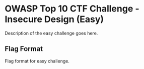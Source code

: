 # OWASP Top 10 CTF Challenge - Insecure Design (Easy)
Description of the easy challenge goes here.

## Flag Format
Flag format for easy challenge.
